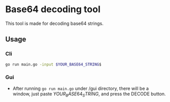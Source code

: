 # Base64 decoding tool

This tool is made for decoding base64 strings.

## Usage

### Cli



```bash
go run main.go -input $YOUR_BASE64_STRING$
```

### Gui
- After running `go run main.go` under /gui directory, there will be a window, just paste  $YOUR_BASE64_STRING$, and press the DECODE button.